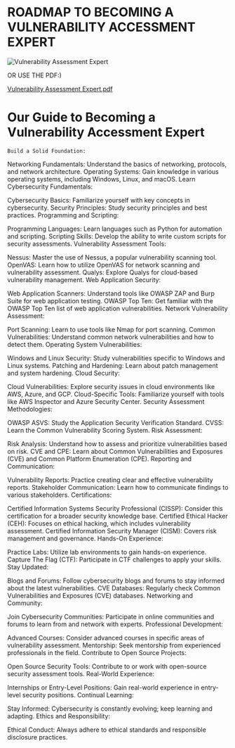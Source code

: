 # ROADMAP TO BECOMING A VULNERABILITY ACCESSMENT EXPERT

![Vulnerability Assessment Expert](https://github.com/d3vobed/EverythingCyb3R/assets/66479041/2996e995-ec00-4434-93a1-517e98361922)


OR USE THE PDF:)


[Vulnerability Assessment Expert.pdf](https://github.com/d3vobed/EverythingCyb3R/files/13242341/Vulnerability.Assessment.Expert.pdf)


# Our Guide to Becoming a Vulnerability Accessment Expert

    Build a Solid Foundation:

Networking Fundamentals: Understand the basics of networking, protocols, and network architecture.
Operating Systems: Gain knowledge in various operating systems, including Windows, Linux, and macOS.
Learn Cybersecurity Fundamentals:

Cybersecurity Basics: Familiarize yourself with key concepts in cybersecurity.
Security Principles: Study security principles and best practices.
Programming and Scripting:

Programming Languages: Learn languages such as Python for automation and scripting.
Scripting Skills: Develop the ability to write custom scripts for security assessments.
Vulnerability Assessment Tools:

Nessus: Master the use of Nessus, a popular vulnerability scanning tool.
OpenVAS: Learn how to utilize OpenVAS for network scanning and vulnerability assessment.
Qualys: Explore Qualys for cloud-based vulnerability management.
Web Application Security:

Web Application Scanners: Understand tools like OWASP ZAP and Burp Suite for web application testing.
OWASP Top Ten: Get familiar with the OWASP Top Ten list of web application vulnerabilities.
Network Vulnerability Assessment:

Port Scanning: Learn to use tools like Nmap for port scanning.
Common Vulnerabilities: Understand common network vulnerabilities and how to detect them.
Operating System Vulnerabilities:

Windows and Linux Security: Study vulnerabilities specific to Windows and Linux systems.
Patching and Hardening: Learn about patch management and system hardening.
Cloud Security:

Cloud Vulnerabilities: Explore security issues in cloud environments like AWS, Azure, and GCP.
Cloud-Specific Tools: Familiarize yourself with tools like AWS Inspector and Azure Security Center.
Security Assessment Methodologies:

OWASP ASVS: Study the Application Security Verification Standard.
CVSS: Learn the Common Vulnerability Scoring System.
Risk Assessment:

Risk Analysis: Understand how to assess and prioritize vulnerabilities based on risk.
CVE and CPE: Learn about Common Vulnerabilities and Exposures (CVE) and Common Platform Enumeration (CPE).
Reporting and Communication:

Vulnerability Reports: Practice creating clear and effective vulnerability reports.
Stakeholder Communication: Learn how to communicate findings to various stakeholders.
Certifications:

Certified Information Systems Security Professional (CISSP): Consider this certification for a broader security knowledge base.
Certified Ethical Hacker (CEH): Focuses on ethical hacking, which includes vulnerability assessment.
Certified Information Security Manager (CISM): Covers risk management and governance.
Hands-On Experience:

Practice Labs: Utilize lab environments to gain hands-on experience.
Capture The Flag (CTF): Participate in CTF challenges to apply your skills.
Stay Updated:

Blogs and Forums: Follow cybersecurity blogs and forums to stay informed about the latest vulnerabilities.
CVE Databases: Regularly check Common Vulnerabilities and Exposures (CVE) databases.
Networking and Community:

Join Cybersecurity Communities: Participate in online communities and forums to learn from and network with experts.
Professional Development:

Advanced Courses: Consider advanced courses in specific areas of vulnerability assessment.
Mentorship: Seek mentorship from experienced professionals in the field.
Contribute to Open Source Projects:

Open Source Security Tools: Contribute to or work with open-source security assessment tools.
Real-World Experience:

Internships or Entry-Level Positions: Gain real-world experience in entry-level security positions.
Continual Learning:

Stay Informed: Cybersecurity is constantly evolving; keep learning and adapting.
Ethics and Responsibility:

Ethical Conduct: Always adhere to ethical standards and responsible disclosure practices.